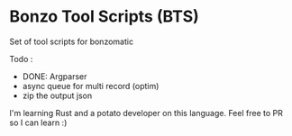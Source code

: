 # Bonzo Tool Scripts (BTS)

Set of tool scripts for bonzomatic

Todo :

- DONE: Argparser
- async queue for multi record (optim)
- zip the output json

I'm learning Rust and a potato developer on this language. Feel free to PR so I can learn :)
